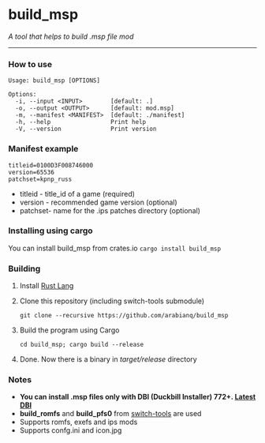# build_msp
_A tool that helps to build .msp file mod_

---

### How to use
```
Usage: build_msp [OPTIONS]

Options:
  -i, --input <INPUT>        [default: .]
  -o, --output <OUTPUT>      [default: mod.msp]
  -m, --manifest <MANIFEST>  [default: ./manifest]
  -h, --help                 Print help
  -V, --version              Print version

```

### Manifest example
```
titleid=0100D3F008746000
version=65536
patchset=kpnp_russ
```
- titleid - title_id of a game (required)
- version - recommended game version (optional)
- patchset- name for the .ips patches directory (optional)

### Installing using cargo
You can install build_msp from crates.io
```cargo install build_msp```

### Building
1. Install [Rust Lang](https://www.rust-lang.org/tools/install)
2. Clone this repository (including switch-tools submodule)

    ```git clone --recursive https://github.com/arabianq/build_msp```
3. Build the program using Cargo

    ```cd build_msp; cargo build --release```
4. Done. Now there is a binary in _target/release_ directory

### Notes
- **You can install .msp files only with DBI (Duckbill Installer) 772+. [Latest DBI](https://dbi.ultranx.ru/assets/dbi_ru.zip)**
- **build_romfs** and **build_pfs0** from [switch-tools](https://github.com/switchbrew/switch-tools) are used
- Supports romfs, exefs and ips mods
- Supports confg.ini and icon.jpg